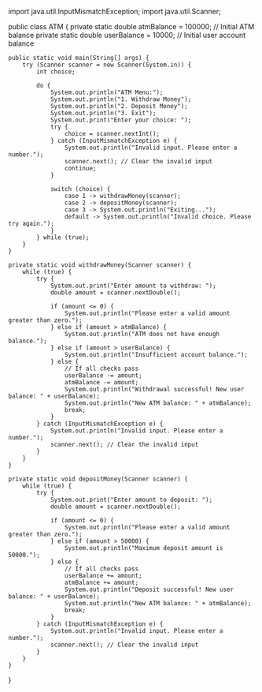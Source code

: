 import java.util.InputMismatchException;
import java.util.Scanner;

public class ATM {
    private static double atmBalance = 100000; // Initial ATM balance
    private static double userBalance = 10000; // Initial user account balance

    public static void main(String[] args) {
        try (Scanner scanner = new Scanner(System.in)) {
            int choice;
            
            do {
                System.out.println("ATM Menu:");
                System.out.println("1. Withdraw Money");
                System.out.println("2. Deposit Money");
                System.out.println("3. Exit");
                System.out.print("Enter your choice: ");
                try {
                    choice = scanner.nextInt();
                } catch (InputMismatchException e) {
                    System.out.println("Invalid input. Please enter a number.");
                    scanner.next(); // Clear the invalid input
                    continue;
                }
                
                switch (choice) {
                    case 1 -> withdrawMoney(scanner);
                    case 2 -> depositMoney(scanner);
                    case 3 -> System.out.println("Exiting...");
                    default -> System.out.println("Invalid choice. Please try again.");
                }
            } while (true);
        }
    }

    private static void withdrawMoney(Scanner scanner) {
        while (true) {
            try {
                System.out.print("Enter amount to withdraw: ");
                double amount = scanner.nextDouble();

                if (amount <= 0) {
                    System.out.println("Please enter a valid amount greater than zero.");
                } else if (amount > atmBalance) {
                    System.out.println("ATM does not have enough balance.");
                } else if (amount > userBalance) {
                    System.out.println("Insufficient account balance.");
                } else {
                    // If all checks pass
                    userBalance -= amount;
                    atmBalance -= amount;
                    System.out.println("Withdrawal successful! New user balance: " + userBalance);
                    System.out.println("New ATM balance: " + atmBalance);
                    break;
                }
            } catch (InputMismatchException e) {
                System.out.println("Invalid input. Please enter a number.");
                scanner.next(); // Clear the invalid input
            }
        }
    }

    private static void depositMoney(Scanner scanner) {
        while (true) {
            try {
                System.out.print("Enter amount to deposit: ");
                double amount = scanner.nextDouble();

                if (amount <= 0) {
                    System.out.println("Please enter a valid amount greater than zero.");
                } else if (amount > 50000) {
                    System.out.println("Maximum deposit amount is 50000.");
                } else {
                    // If all checks pass
                    userBalance += amount;
                    atmBalance += amount;
                    System.out.println("Deposit successful! New user balance: " + userBalance);
                    System.out.println("New ATM balance: " + atmBalance);
                    break;
                }
            } catch (InputMismatchException e) {
                System.out.println("Invalid input. Please enter a number.");
                scanner.next(); // Clear the invalid input
            }
        }
    }
}
